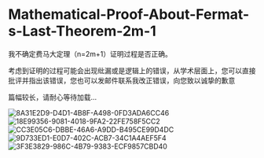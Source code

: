 # Mathematical-Proof-About-Fermat-s-Last-Theorem-2m-1

我不确定费马大定理（n=2m+1）证明过程是否正确。

考虑到证明的过程可能会出现纰漏或是逻辑上的错误，从学术层面上，您可以直接批评并指出该错误，您也可以发邮件联系我改正错误，向您致以诚挚的歉意

篇幅较长，请耐心等待加载...


![8A31E2D9-D4D1-4B8F-A498-0FD3ADA6CC46](https://user-images.githubusercontent.com/121736407/221341667-4e05e8d8-f1b5-4348-b1de-b7bead4c0138.jpeg)
![18E99356-9081-4018-9FA2-22FE758F5CC2](https://user-images.githubusercontent.com/121736407/221341985-08b0d040-fcae-40ee-94d5-f345216920fe.jpeg)
![CC3E05C6-DBBE-46A6-A9DD-B495CE99D4DC](https://user-images.githubusercontent.com/121736407/221342019-d5df8b33-2f55-4ba5-b176-7cd5e8de12c5.jpeg)
![9D733ED1-E0D7-402C-ACB7-34C1A4AEF5F4](https://user-images.githubusercontent.com/121736407/221342118-0a8ec112-f9c4-4fa6-8126-200beae9791a.jpeg)
![3F3E3829-986C-4B79-9383-ECF9857CBD40](https://user-images.githubusercontent.com/121736407/221342137-436236b7-8639-491e-b1ef-e022dc2368b4.jpeg)
